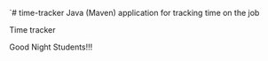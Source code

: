 `# time-tracker
Java (Maven) application for tracking time on the job

Time tracker

Good Night Students!!!
